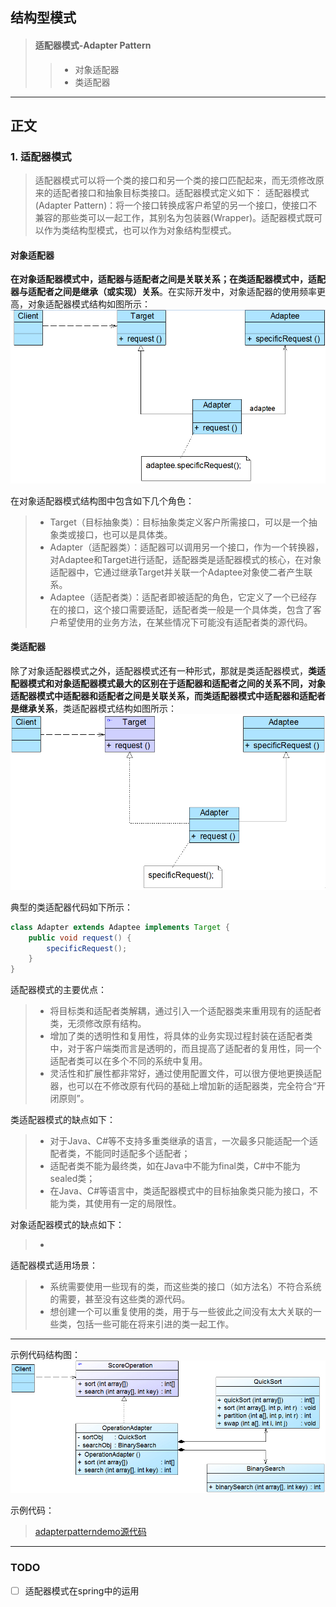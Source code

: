 ## 结构型模式 ##
> #### 适配器模式-Adapter Pattern ####
>>+ 对象适配器
>>+ 类适配器


-----
## 正文 ##
### 1. 适配器模式 ###

> 适配器模式可以将一个类的接口和另一个类的接口匹配起来，而无须修改原来的适配者接口和抽象目标类接口。适配器模式定义如下：
适配器模式(Adapter Pattern)：将一个接口转换成客户希望的另一个接口，使接口不兼容的那些类可以一起工作，其别名为包装器(Wrapper)。适配器模式既可以作为类结构型模式，也可以作为对象结构型模式。

#### 对象适配器 ####
**在对象适配器模式中，适配器与适配者之间是关联关系；在类适配器模式中，适配器与适配者之间是继承（或实现）关系**。在实际开发中，对象适配器的使用频率更高，对象适配器模式结构如图所示：
![适配器模式](images/adapterpattern.jpg)

在对象适配器模式结构图中包含如下几个角色：
>+ Target（目标抽象类）：目标抽象类定义客户所需接口，可以是一个抽象类或接口，也可以是具体类。
>+ Adapter（适配器类）：适配器可以调用另一个接口，作为一个转换器，对Adaptee和Target进行适配，适配器类是适配器模式的核心，在对象适配器中，它通过继承Target并关联一个Adaptee对象使二者产生联系。
>+ Adaptee（适配者类）：适配者即被适配的角色，它定义了一个已经存在的接口，这个接口需要适配，适配者类一般是一个具体类，包含了客户希望使用的业务方法，在某些情况下可能没有适配者类的源代码。

#### 类适配器 ####
除了对象适配器模式之外，适配器模式还有一种形式，那就是类适配器模式，**类适配器模式和对象适配器模式最大的区别在于适配器和适配者之间的关系不同，对象适配器模式中适配器和适配者之间是关联关系，而类适配器模式中适配器和适配者是继承关系**，类适配器模式结构如图所示：
![类适配器模式](images/classadapterpattern.jpg)

典型的类适配器代码如下所示：
````java
class Adapter extends Adaptee implements Target {  
    public void request() {  
        specificRequest();  
    }  
}  
````

适配器模式的主要优点：
>+ 将目标类和适配者类解耦，通过引入一个适配器类来重用现有的适配者类，无须修改原有结构。
>+ 增加了类的透明性和复用性，将具体的业务实现过程封装在适配者类中，对于客户端类而言是透明的，而且提高了适配者的复用性，同一个适配者类可以在多个不同的系统中复用。
>+ 灵活性和扩展性都非常好，通过使用配置文件，可以很方便地更换适配器，也可以在不修改原有代码的基础上增加新的适配器类，完全符合“开闭原则”。

类适配器模式的缺点如下：
>+ 对于Java、C#等不支持多重类继承的语言，一次最多只能适配一个适配者类，不能同时适配多个适配者；
>+ 适配者类不能为最终类，如在Java中不能为final类，C#中不能为sealed类；
>+ 在Java、C#等语言中，类适配器模式中的目标抽象类只能为接口，不能为类，其使用有一定的局限性。

对象适配器模式的缺点如下：
>+ 

适配器模式适用场景：
>+ 系统需要使用一些现有的类，而这些类的接口（如方法名）不符合系统的需要，甚至没有这些类的源代码。
>+ 想创建一个可以重复使用的类，用于与一些彼此之间没有太大关联的一些类，包括一些可能在将来引进的类一起工作。

-----
示例代码结构图：
![示例代码结构图](images/adapterpatterndemo.jpg)

示例代码：
> [adapterpatterndemo源代码][1]    

[1]: https://github.com/gregecho/JavaDesignPattern/tree/master/AdapterPattern/src/main

-----
### TODO
* [ ] 适配器模式在spring中的运用



